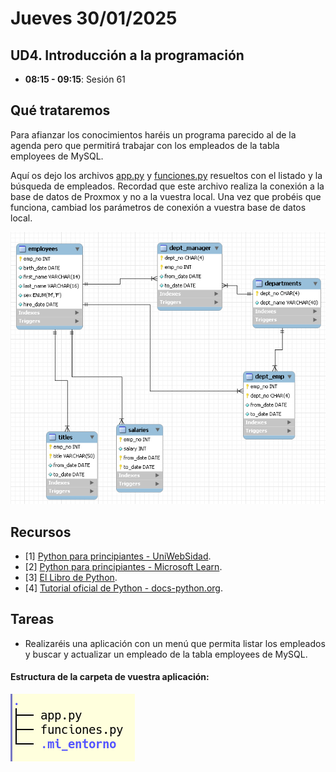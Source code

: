 # Jueves 30/01/2025

## UD4. Introducción a la programación

- **08:15 - 09:15**: Sesión 61

## Qué trataremos

Para afianzar los conocimientos haréis un programa parecido al de la agenda pero que permitirá trabajar con los empleados de la tabla employees de MySQL.

Aquí os dejo los archivos [app.py](/Documents/UD4/app_employees/app.py) y [funciones.py](/Documents/UD4/app_employees/funciones.py) resueltos con el listado y la búsqueda de empleados. Recordad que este archivo realiza la conexión a la base de datos de Proxmox y no a la vuestra local. Una vez que probéis que funciona, cambiad los parámetros de conexión a vuestra base de datos local.

![Esquema Employees de MySQL](../../Documents/Images/employees.png)

## Recursos

- [1] [Python para principiantes - UniWebSidad](https://uniwebsidad.com/libros/python?from=librosweb).
- [2] [Python para principiantes - Microsoft Learn](https://learn.microsoft.com/es-es/training/paths/beginner-python/?utm_source=chatgpt.com).
- [3] [El Libro de Python](https://ellibrodepython.com/).
- [4] [Tutorial oficial de Python - docs-python.org](https://docs.python.org/es/3.13/tutorial/index.html).

## Tareas

- Realizaréis una aplicación con un menú que permita listar los empleados y buscar y actualizar un empleado de la tabla employees de MySQL.

#### Estructura de la carpeta de vuestra aplicación:

![Estructura de la carpeta para vuestra aplicación](../../Documents/Images/employees_app_folder_tree.png)
